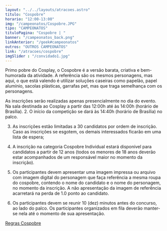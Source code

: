 ```yaml
---
layout: "../../layouts/atracoes.astro"
titulo: "Cospobre"
horario: "12:00-13:00"
img: "/campeonatos/Cospobre.JPG"
tipo: "CAMPEONATOS"
tituloPagina: "Cospobre | "
banner: "/campeonatos_back.png"
linkAnterior: "/geek#campeonatos"
outros: "OUTROS CAMPEONATOS"
link: "/atracoes/cospobre"
imgSlider : "/convidado1.jpg"
---
```


Primo pobre do Cosplay, o Cospobre é a versão barata, criativa e
bem-humorada da atividade. A referência são os mesmos personagens, mas
aqui, o que está valendo é utilizar soluções caseiras como papelão, papel
alumínio, sacolas plásticas, garrafas pet, mas que traga semelhança com os
personagens.

As inscrições serão realizadas apenas presencialmente no dia do evento. Na
sala destinada ao Cosplay a partir das 12:00h até às 14:00h (horário de
Brasília).
2. O início da competição se dará às 14:40h (horário de Brasília) no palco.

3. As inscrições estão limitadas a 30 candidatos por ordem de inscrição. Caso
as inscrições se esgotem, os demais interessados ficarão em uma lista de
espera;

4. A inscrição na categoria Cospobre Individual estará disponível para
candidatos a partir de 12 anos (todos os menores de 18 anos deverão estar
acompanhados de um responsável maior no momento da inscrição).

5. Os participantes devem apresentar uma imagem impressa ou arquivo com
imagem digital do personagem que faça referência a mesma roupa do
cospobre, contendo o nome do candidato e o nome do personagem, no
momento da inscrição. A não apresentação da imagem de referência
acarretará na perda de 1.0 ponto ao candidato.

6. Os participantes devem se reunir 10 (dez) minutos antes do concurso, ao lado
do palco. Os participantes organizados em fila deverão manter-se nela até o
momento de sua apresentação.

[Regras Cospobre](https://drive.google.com/file/d/1JLQPGaLh0Ogz7q7pC021geA5tJ6h3RrY/view?usp=sharing)